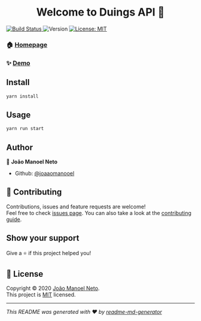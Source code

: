 <h1 align="center">Welcome to Duings API 👋</h1>

<p>
  <a href="https://travis-ci.com/joaaomanooel/duings-api">
    <img alt="Build Status" src="https://travis-ci.com/joaaomanooel/duings-api.svg?branch=master" />
  </a>
  <img alt="Version" src="https://img.shields.io/badge/version-0.1.0-blue.svg?cacheSeconds=2592000" />
  <a href="LICENSE.md" target="_blank">
    <img alt="License: MIT" src="https://img.shields.io/badge/License-MIT-yellow.svg" />
  </a>
</p>

### 🏠 [Homepage](https://duings.herokuapp.com/api/)

### ✨ [Demo](https://expo.io/@joaaomanooel/duings)

## Install

```sh
yarn install
```

## Usage

```sh
yarn run start
```

## Author

👤 **João Manoel Neto**

- Github: [@joaaomanooel](https://github.com/joaaomanooel)

## 🤝 Contributing

Contributions, issues and feature requests are welcome!<br />Feel free to check [issues page](https://github.com/joaaomanooel/duings-api/issues). You can also take a look at the [contributing guide](CONTRIBUTING.md).

## Show your support

Give a ⭐️ if this project helped you!

## 📝 License

Copyright © 2020 [João Manoel Neto](https://github.com/joaaomanooel).<br />
This project is [MIT](LICENSE.md) licensed.

---

_This README was generated with ❤️ by [readme-md-generator](https://github.com/kefranabg/readme-md-generator)_
